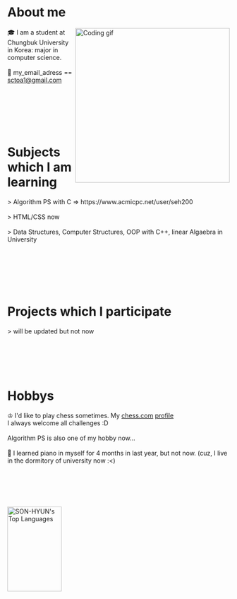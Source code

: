 # About me
<p>
   <img align="right" width="350" src="/assets/programming.gif" alt="Coding gif" />
  🎓 I am a student at Chungbuk University in Korea: major in computer science. <br/><br/>
  📧 my_email_adress == <a href="sctoa1@gmail.com">sctoa1@gmail.com</a> <br/><br/>
</p>

<br/><br/><br/><br/>
   
# Subjects which I am learning
<p>
  > Algorithm PS with C => https://www.acmicpc.net/user/seh200 <br/><br/>
  > HTML/CSS now <br/><br/>
  > Data Structures, Computer Structures, OOP with C++, linear Algaebra in University <br/><br/>
</p>

<br/><br/><br/><br/>

# Projects which I participate
<p>
  > will be updated but not now
</p>

<br/><br/><br/><br/>

# Hobbys
<p>
 ♔ I'd like to play chess sometimes. My <a href="https://chess.com">chess.com</a> <a href="https://www.chess.com/member/saengkimchi">profile</a> <br/>
 I always welcome all challenges :D <br/><br/>
 Algorithm PS is also one of my hobby now... <br/><br/>
 🎹 I learned piano in myself for 4 months in last year, but not now. (cuz, I live in the dormitory of university now :<)
</p>
  
<br/><br/><br/><br/>
   
<a>
   <a href="https://github.com/SON-HYUN"><img alt="SON-HYUN's Top Languages" src="https://denvercoder1-github-readme-stats.vercel.app/api/top-langs/?username=SON-HYUN&langs_count=8&layout=compact&theme=react&border_color=7F3FBF&bg_color=0D1117&title_color=F85D7F&icon_color=F8D866" height="192px" width="49.5%"/></a>
  <br/>
</a>
